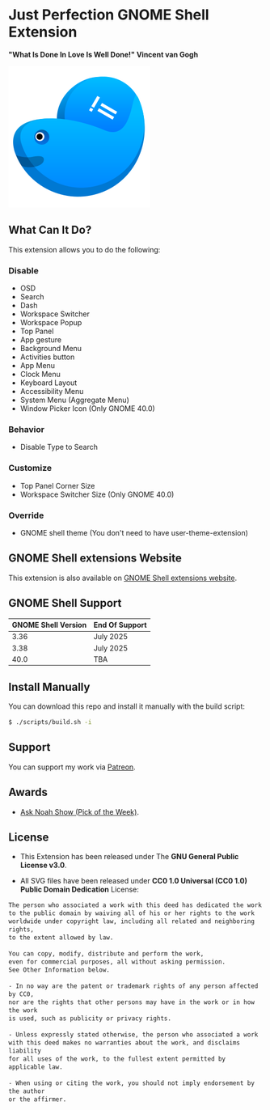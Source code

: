 # Just Perfection GNOME Shell Extension

**"What Is Done In Love Is Well Done!" Vincent van Gogh**

![Just Perfection GNOME Shell Extension Logo](bin/top.svg)

## What Can It Do?

This extension allows you to do the following:

### Disable

- OSD
- Search
- Dash
- Workspace Switcher
- Workspace Popup
- Top Panel
- App gesture
- Background Menu
- Activities button
- App Menu
- Clock Menu
- Keyboard Layout
- Accessibility Menu
- System Menu (Aggregate Menu)
- Window Picker Icon (Only GNOME 40.0)

### Behavior

- Disable Type to Search

### Customize

- Top Panel Corner Size
- Workspace Switcher Size (Only GNOME 40.0)

### Override

- GNOME shell theme (You don't need to have user-theme-extension)

## GNOME Shell extensions Website

This extension is also available on [GNOME Shell extensions website](https://extensions.gnome.org/extension/3843/just-perfection/).

## GNOME Shell Support

| GNOME Shell Version | End Of Support |
| ------------------- | -------------- |
| 3.36                | July 2025      |
| 3.38                | July 2025      |
| 40.0                | TBA            |

## Install Manually

You can download this repo and install it manually with the build script:

```bash
$ ./scripts/build.sh -i
```

## Support

You can support my work via [Patreon](https://www.patreon.com/justperfection).

## Awards

- [Ask Noah Show (Pick of the Week)](https://podcast.asknoahshow.com/212?t=1643).

## License

- This Extension has been released under The **GNU General Public License v3.0**.

- All SVG files have been released under **CC0 1.0 Universal (CC0 1.0)
  Public Domain Dedication** License:

```
The person who associated a work with this deed has dedicated the work
to the public domain by waiving all of his or her rights to the work
worldwide under copyright law, including all related and neighboring rights,
to the extent allowed by law.

You can copy, modify, distribute and perform the work,
even for commercial purposes, all without asking permission.
See Other Information below.

- In no way are the patent or trademark rights of any person affected by CC0,
nor are the rights that other persons may have in the work or in how the work
is used, such as publicity or privacy rights.

- Unless expressly stated otherwise, the person who associated a work
with this deed makes no warranties about the work, and disclaims liability
for all uses of the work, to the fullest extent permitted by applicable law.

- When using or citing the work, you should not imply endorsement by the author
or the affirmer.
```
